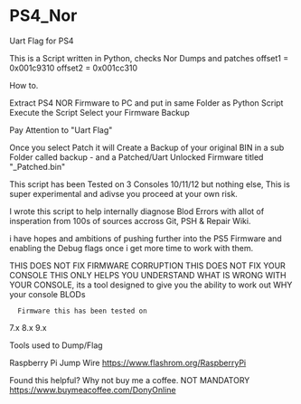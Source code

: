 # PS4_Nor
Uart Flag for PS4


This is a Script written in Python, checks Nor Dumps and patches
    offset1 = 0x001c9310
    offset2 = 0x001cc310

How to.

Extract PS4 NOR Firmware to PC and put in same Folder as Python Script
Execute the Script
Select your Firmware Backup

  Pay Attention to "Uart Flag"
  
  Once you select Patch it will Create a Backup of your original BIN in a sub Folder called backup - and a Patched/Uart Unlocked Firmware titled "_Patched.bin"
  
  This script has been Tested on 3 Consoles 10/11/12 but nothing else, This is super experimental and adivse you proceed at your own risk.
 
 
I wrote this script to help internally diagnose Blod Errors with allot of insperation from 100s of sources accross Git, PSH & Repair Wiki.

i have hopes and ambitions of pushing further into the PS5 Firmware and enabling the Debug flags once i get more time to work with them.

THIS DOES NOT FIX FIRMWARE CORRUPTION
THIS DOES NOT FIX YOUR CONSOLE
THIS ONLY HELPS YOU UNDERSTAND WHAT IS WRONG WITH YOUR CONSOLE, its a tool designed to give you the ability to work out WHY your console BLODs


      Firmware this has been tested on
 7.x
 8.x
 9.x
 
 
 Tools used to Dump/Flag
 
 Raspberry Pi 
 Jump Wire
https://www.flashrom.org/RaspberryPi


Found this helpful? Why not buy me a coffee. NOT MANDATORY
https://www.buymeacoffee.com/DonyOnline


 
 
